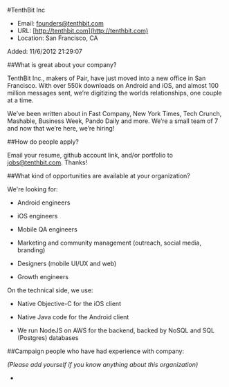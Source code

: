 
#TenthBit Inc

* Email: [founders@tenthbit.com](mailto:founders@tenthbit.com)
* URL: [http://tenthbit.com](http://tenthbit.com)
* Location: San Francisco, CA

Added: 11/6/2012 21:29:07

##What is great about your company?

TenthBit Inc., makers of Pair, have just moved into a new office in San Francisco. With over 550k downloads on Android and iOS, and almost 100 million messages sent, we’re digitizing the worlds relationships, one couple at a time. 



We’ve been written about in Fast Company, New York Times, Tech Crunch, Mashable, Business Week, Pando Daily and more. We’re a small team of 7 and now that we’re here, we’re hiring!

##How do people apply?

Email your resume, github account link, and/or portfolio to jobs@tenthbit.com. Thanks!

##What kind of opportunities are available at your organization?

We're looking for:

- Android engineers

- iOS engineers

- Mobile QA engineers

- Marketing and community management (outreach, social media, branding)

- Designers (mobile UI/UX and web)

- Growth engineers



On the technical side, we use:

- Native Objective-C for the iOS client

- Native Java code for the Android client

- We run NodeJS on AWS for the backend, backed by NoSQL and SQL (Postgres) databases



##Campaign people who have had experience with company:

*(Please add yourself if you know anything about this organization)*

* 


    